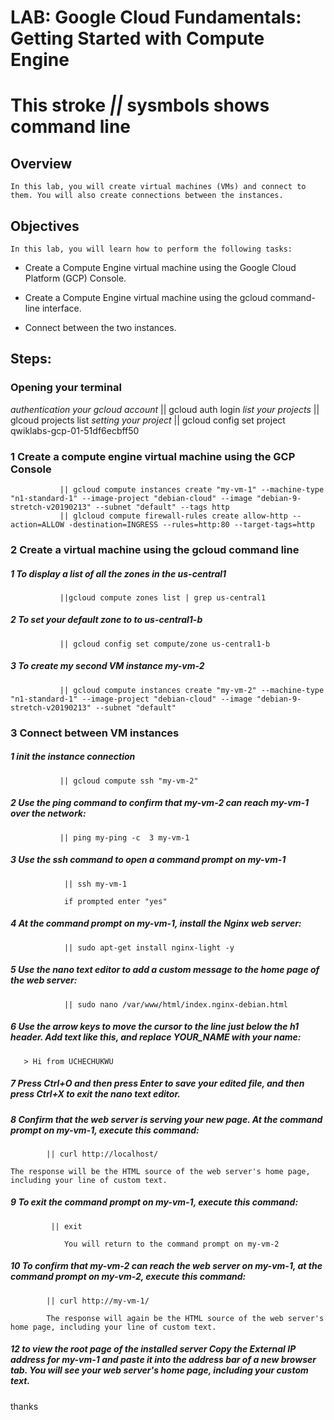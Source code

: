 # LAB: Google Cloud Fundamentals: Getting Started with Compute Engine
# This  stroke  *||* sysmbols shows command line 


## Overview
    In this lab, you will create virtual machines (VMs) and connect to them. You will also create connections between the instances.

## Objectives
    In this lab, you will learn how to perform the following tasks:

- Create a Compute Engine virtual machine using the Google Cloud Platform (GCP) Console.

- Create a Compute Engine virtual machine using the gcloud command-line interface.

- Connect between the two instances.


## Steps:


### Opening your terminal
_authentication your gcloud account_
            || gcloud auth login
_list your projects_
            || glcoud projects list
_setting your project_
            || gcloud config set project qwiklabs-gcp-01-51df6ecbff50


### 1 Create a  compute engine  virtual machine using the GCP Console

               || gcloud compute instances create "my-vm-1" --machine-type "n1-standard-1" --image-project "debian-cloud" --image "debian-9-stretch-v20190213" --subnet "default" --tags http
               || glcloud compute firewall-rules create allow-http --action=ALLOW -destination=INGRESS --rules=http:80 --target-tags=http

### 2 Create a virtual machine using the gcloud command line
#####  1  To display a list of all the zones in the us-central1

               ||gcloud compute zones list | grep us-central1

#####  2 To set your default zone to to us-central1-b
               || gcloud config set compute/zone us-central1-b
          
#####  3 To create my second VM instance  my-vm-2 

               || gcloud compute instances create "my-vm-2" --machine-type "n1-standard-1" --image-project "debian-cloud" --image "debian-9-stretch-v20190213" --subnet "default"


### 3 Connect between VM instances
   
#####    1 init the instance connection 
               || gcloud compute ssh "my-vm-2"

#####    2 Use the ping command to confirm that my-vm-2 can reach my-vm-1 over the network:
               || ping my-ping -c  3 my-vm-1

#####    3 Use the ssh command to open a command prompt on my-vm-1
                || ssh my-vm-1

                if prompted enter "yes"

#####      4 At the command prompt on my-vm-1, install the Nginx web server:
                || sudo apt-get install nginx-light -y

#####     5 Use the nano text editor to add a custom message to the home page of the web server:

                || sudo nano /var/www/html/index.nginx-debian.html

#####    6 Use the arrow keys to move the cursor to the line just below the h1 header. Add text like this, and replace YOUR_NAME with your name:

       > Hi from UCHECHUKWU

#####     7 Press Ctrl+O and then press Enter to save your edited file, and then press Ctrl+X to exit the nano text editor.

#####     8 Confirm that the web server is serving your new page. At the command prompt on my-vm-1, execute this command:

            || curl http://localhost/

    The response will be the HTML source of the web server's home page, including your line of custom text.

#####     9 To exit the command prompt on my-vm-1, execute this command:

             || exit

                You will return to the command prompt on my-vm-2

 #####   10 To confirm that my-vm-2 can reach the web server on my-vm-1, at the command prompt on my-vm-2, execute this command:

            || curl http://my-vm-1/

            The response will again be the HTML source of the web server's home page, including your line of custom text.
    
#####    12  to view the root page of the installed server Copy the External IP address for my-vm-1 and paste it into the address bar of a new browser tab. You will see your web server's home page, including your custom text.

   thanks 
    
    
    

